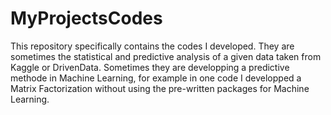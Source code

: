 # MyProjectsCodes


This repository specifically contains the codes I developed. They are sometimes the statistical and predictive analysis 
of a given data taken from Kaggle or DrivenData. Sometimes they are developping a predictive methode in Machine Learning, for
example in one code I developped a Matrix Factorization without using the pre-written packages for Machine Learning.

